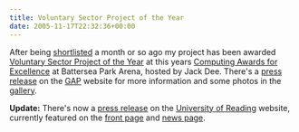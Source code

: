 ```yaml
---
title: Voluntary Sector Project of the Year
date: 2005-11-17T22:32:36+00:00
---
```

After being [shortlisted](http://www.computingawards.net/Shortlist.asp?id=0) a month or so ago my project has been awarded [Voluntary Sector Project of the Year](http://www.computingawards.net/Winners.asp?id=0) at this years [Computing Awards for Excellence](http://www.computingawards.net/) at Battersea Park Arena, hosted by Jack Dee. There's a [press release](http://www.gap.org.uk/umedia/release27.htm) on the [GAP](http://www.gap.org.uk/) website for more information and some photos in the [gallery](/gallery/v/Events/Computing+Awards+2005/).

**Update:** There's now a [press release](http://www.extra.rdg.ac.uk/news/details.asp?ID=583) on the [University of Reading](http://www.reading.ac.uk/) website, currently featured on the [front page](http://www.rdg.ac.uk/) and [news page](http://www.extra.rdg.ac.uk/news/).